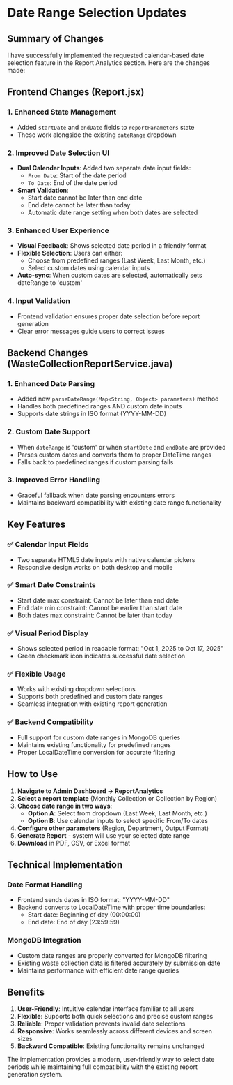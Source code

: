 # Date Range Selection Updates

## Summary of Changes

I have successfully implemented the requested calendar-based date selection feature in the Report Analytics section. Here are the changes made:

## Frontend Changes (Report.jsx)

### 1. Enhanced State Management

- Added `startDate` and `endDate` fields to `reportParameters` state
- These work alongside the existing `dateRange` dropdown

### 2. Improved Date Selection UI

- **Dual Calendar Inputs**: Added two separate date input fields:
  - `From Date`: Start of the date period
  - `To Date`: End of the date period
- **Smart Validation**:
  - Start date cannot be later than end date
  - End date cannot be later than today
  - Automatic date range setting when both dates are selected

### 3. Enhanced User Experience

- **Visual Feedback**: Shows selected date period in a friendly format
- **Flexible Selection**: Users can either:
  - Choose from predefined ranges (Last Week, Last Month, etc.)
  - Select custom dates using calendar inputs
- **Auto-sync**: When custom dates are selected, automatically sets dateRange to 'custom'

### 4. Input Validation

- Frontend validation ensures proper date selection before report generation
- Clear error messages guide users to correct issues

## Backend Changes (WasteCollectionReportService.java)

### 1. Enhanced Date Parsing

- Added new `parseDateRange(Map<String, Object> parameters)` method
- Handles both predefined ranges AND custom date inputs
- Supports date strings in ISO format (YYYY-MM-DD)

### 2. Custom Date Support

- When `dateRange` is 'custom' or when `startDate` and `endDate` are provided
- Parses custom dates and converts them to proper DateTime ranges
- Falls back to predefined ranges if custom parsing fails

### 3. Improved Error Handling

- Graceful fallback when date parsing encounters errors
- Maintains backward compatibility with existing date range functionality

## Key Features

### ✅ **Calendar Input Fields**

- Two separate HTML5 date inputs with native calendar pickers
- Responsive design works on both desktop and mobile

### ✅ **Smart Date Constraints**

- Start date max constraint: Cannot be later than end date
- End date min constraint: Cannot be earlier than start date
- Both dates max constraint: Cannot be later than today

### ✅ **Visual Period Display**

- Shows selected period in readable format: "Oct 1, 2025 to Oct 17, 2025"
- Green checkmark icon indicates successful date selection

### ✅ **Flexible Usage**

- Works with existing dropdown selections
- Supports both predefined and custom date ranges
- Seamless integration with existing report generation

### ✅ **Backend Compatibility**

- Full support for custom date ranges in MongoDB queries
- Maintains existing functionality for predefined ranges
- Proper LocalDateTime conversion for accurate filtering

## How to Use

1. **Navigate to Admin Dashboard → ReportAnalytics**
2. **Select a report template** (Monthly Collection or Collection by Region)
3. **Choose date range in two ways**:
   - **Option A**: Select from dropdown (Last Week, Last Month, etc.)
   - **Option B**: Use calendar inputs to select specific From/To dates
4. **Configure other parameters** (Region, Department, Output Format)
5. **Generate Report** - system will use your selected date range
6. **Download** in PDF, CSV, or Excel format

## Technical Implementation

### Date Format Handling

- Frontend sends dates in ISO format: "YYYY-MM-DD"
- Backend converts to LocalDateTime with proper time boundaries:
  - Start date: Beginning of day (00:00:00)
  - End date: End of day (23:59:59)

### MongoDB Integration

- Custom date ranges are properly converted for MongoDB filtering
- Existing waste collection data is filtered accurately by submission date
- Maintains performance with efficient date range queries

## Benefits

1. **User-Friendly**: Intuitive calendar interface familiar to all users
2. **Flexible**: Supports both quick selections and precise custom ranges
3. **Reliable**: Proper validation prevents invalid date selections
4. **Responsive**: Works seamlessly across different devices and screen sizes
5. **Backward Compatible**: Existing functionality remains unchanged

The implementation provides a modern, user-friendly way to select date periods while maintaining full compatibility with the existing report generation system.
